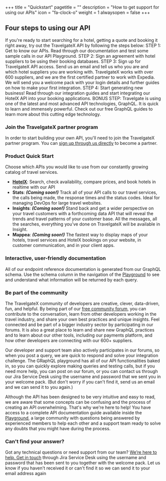 +++
title = "Quickstart"
pagetitle = ""
description = "How to get support for using our APIs"
icon = "fa-clock-o"
weight = 1
alwaysopen = false
+++

## Four steps to using our API

If you're ready to start searching for a hotel, getting a quote and booking it right away, try out the TravelgateX API by following the steps below:
STEP 1: Get to know our APIs. Read through our documentation and test some sample calls in our API Playground.
STEP 2: Sign an agreement with hotel suppliers to be using their booking databases.
STEP 3: Sign up for TravelgateX API access. Send us an email and tell us who you are and which hotel suppliers you are working with. TravelgateX works with over 600 suppliers, and we are the first certified partner to work with Expedia. We will send you a welcome pack with your login details and further guides on how to make your first integration.
STEP 4: Start generating new business! Read through our integration guides and start integrating our HotelX API into your booking applications.
BONUS STEP: Travelgate is using one of the latest and most advanced API technologies, GraphQL. It is quick to learn and immensely powerful. Check out our free GraphQL guides to learn more about this cutting edge technology.

### Join the TravelgateX partner program

In order to start building your own API, you'll need to join the TravelgateX partner program. You can [sign up through us directly](mailto:sales@travelgatex.com) to become a partner.

### Product Quick Start

Choose which APIs you would like to use from our constantly growing catalog of travel services.

- **[HotelX](/hotelx/)**: Search, check availability, compare prices, and book hotels in realtime with our API
- **Stats**: **_(Coming soon!)_** Track all of your API calls to our travel services, the calls being made, the response times and the status codes. Ideal for managing DevOps for large travel websites.
- **Insights**: **_(Coming soon!)_** Stand back and get a wider perspective on your travel customers with a forthcoming data API that will reveal the trends and travel patterns of your customer base. All the messages, all the searches, everything you’ve done on TravelgateX will be available in Insight.
- **Mappea**: **_(Coming soon!)_** The fastest way to display maps of your hotels, travel services and HotelX bookings on your website, in customer communication, and in your client apps.

### Interactive, user-friendly documentation

All of our endpoint reference documentation is generated from our GraphQL schema. Use the schema column in the navigation of the [Playground](https://api.travelgatex.com) to see and understand what information will be returned by each query.

### Be part of the community

The TravelgateX community of developers are creative, clever, data-driven, fun, and helpful. By being part of our [free community forum](discourse.travelgatex.com), you can contribute to the conversation, learn from other developers working in the travel industry, and share your own best practices and unique insights. Feel connected and be part of a bigger industry sector by participating in our forums. It is also a great place to learn and share new GraphQL practices and to learn about our other tools, including our payments platform, and how other developers are connecting with our 600+ suppliers.

Our developer and support team also actively participates in our forums, so when you post a query, we are quick to respond and solve your integration challenge. The GRaphQL playground has all of our API functionalities baked in, so you can quickly explore making queries and testing calls, but if you need more help, you can post on our forum, or you can contact us through our Jira Service Desk using the username and password that we sent you in your welcome pack. (But don't worry if you can't find it, send us an email and we can send it to you again.)


Although the API has been designed to be very intuitive and easy to read, we are aware that some concepts can be confusing and the process of creating an API overwhelming. That's why we're here to help! You have access to a complete API documentation guide available inside the [Playground](https://api.travelgatex.com), a large community with questions being answered by experienced members to help each other and a support team ready to solve any doubts that you might have during the process.

### Can't find your answer?

Got any technical questions or need support from our team? [We’re here to help. Get in touch](https://xmltravelgate.atlassian.net/servicedesk/customer/portal/7) through Jira Service Desk using the username and password that has been sent to you together with the welcome pack. Let us know if you haven't received it or can't find it so we can send it to your email address again


